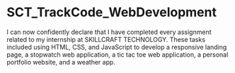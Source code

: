 # SCT_TrackCode_WebDevelopment
I can now confidently declare that I have completed every assignment related to my internship at SKILLCRAFT TECHNOLOGY. These tasks included using HTML, CSS, and JavaScript to develop a responsive landing page, a stopwatch web application, a tic tac toe web application, a personal portfolio website, and a weather app. 
